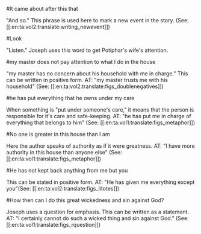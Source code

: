 #It came about after this that

"And so." This phrase is used here to mark a new event in the story. (See: [[:en:ta:vol2:translate:writing_newevent]])

#Look

"Listen." Joseph uses this word to get Potiphar's wife's attention.

#my master does not pay attention to what I do in the house

"my master has no concern about his household with me in charge." This can be written in positive form. AT: "my master trusts me with his household" (See: [[:en:ta:vol2:translate:figs_doublenegatives]])

#he has put everything that he owns under my care

When something is "put under someone's care," it means that the person is responsible for it's care and safe-keeping. AT: "he has put me in charge of everything that belongs to him" (See: [[:en:ta:vol1:translate:figs_metaphor]])

#No one is greater in this house than I am

Here the author speaks of authority as if it were greatness. AT: "I have more authority in this house than anyone else" (See: [[:en:ta:vol1:translate:figs_metaphor]])

#He has not kept back anything from me but you

This can be stated in positive form. AT: "He has given me everything except you"(See: [[:en:ta:vol2:translate:figs_litotes]])

#How then can I do this great wickedness and sin against God?

Joseph uses a question for emphasis. This can be written as a statement. AT: "I certainly cannot do such a wicked thing and sin against God." (See: [[:en:ta:vol1:translate:figs_rquestion]])